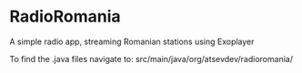 # RadioRomania
A simple radio app, streaming Romanian stations using Exoplayer


To find the .java files navigate to:
src/main/java/org/atsevdev/radioromania/

